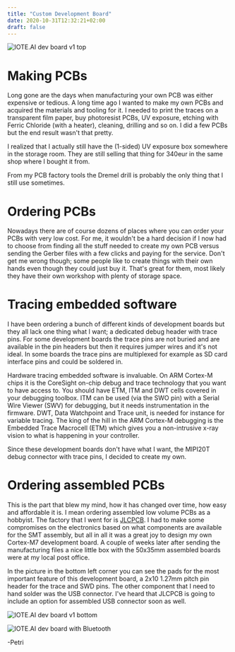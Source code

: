 ```yaml
---
title: "Custom Development Board"
date: 2020-10-31T12:32:21+02:00
draft: false
---
```


![IOTE.AI dev board v1 top](/images/devboard/iote_ai_dev_v1_top.jpg)

# Making PCBs

Long gone are the days when manufacturing your own PCB was either expensive or
tedious. A long time ago I wanted to make my own PCBs and acquired the materials and tooling for it.
I needed to print the traces on a transparent film paper, buy photoresist PCBs, UV exposure, etching with
Ferric Chloride (with a heater), cleaning, drilling and so on. I did a few PCBs but the end result wasn't that pretty.

I realized that I actually still have the (1-sided) UV exposure box
somewhere in the storage room. They are still selling that thing for 340eur in the same shop
where I bought it from.

From my PCB factory tools the Dremel drill is probably the only thing that I still use sometimes.

# Ordering PCBs

Nowadays there are of course dozens of places where you can order your PCBs with very low cost. For me, it wouldn't 
be a hard decision if I now had to choose from finding all the stuff needed to create my own PCB versus sending the Gerber 
files with a few clicks and paying for the service. Don't get me wrong though; some people like to create things with their own
hands even though they could just buy it. That's great for them, most likely they have their own workshop with plenty of storage space.

# Tracing embedded software

I have been ordering a bunch of different kinds of development boards but they all lack one thing what I want; a dedicated debug header with trace pins. For some development boards the trace pins are not buried and are available in the pin headers but then it requires jumper wires and it's not ideal. In some boards the trace pins are multiplexed for example as SD card interface pins and could be soldered in.

Hardware tracing embedded software is invaluable. On ARM Cortex-M chips it is the CoreSight on-chip debug and trace technology that you want to have access to. You should have ETM, ITM and DWT cells covered in your debugging toolbox. ITM can be used (via the SWO pin) with a Serial Wire Viewer (SWV) for debugging, but it needs instrumentation in the firmware. DWT, Data Watchpoint and Trace unit, is needed for instance for variable tracing. The king of the hill in the ARM Cortex-M debugging is the Embedded Trace Macrocell (ETM) which gives you a non-intrusive x-ray vision to what is happening in your controller.

Since these development boards don't have what I want, the MIPI20T debug connector with trace pins, I decided to create my own.

# Ordering assembled PCBs

This is the part that blew my mind, how it has changed over time, how easy and affordable it is. I mean ordering assembled low volume PCBs as a hobbyist. The factory that I went for is [JLCPCB](https://jlcpcb.com/). I had to make some compromises on the electronics based on what components are available for the SMT assembly, but all in all it was a great joy to design my own Cortex-M7 development board. A couple of weeks later after sending the manufacturing files a nice little box with the 50x35mm assembled boards were at my local post office.

In the picture in the bottom left corner you can see the pads for the most important feature of this development board, a 2x10 1.27mm pitch pin header for the trace and SWD pins. The other component that I need to hand solder was the USB connector. I've heard that JLCPCB is going to include an option for assembled USB connector soon as well.

![IOTE.AI dev board v1 bottom](/images/devboard/iote_ai_dev_v1_bottom.jpg)

![IOTE.AI dev board with Bluetooth](/images/product_shot.jpg)

-Petri

